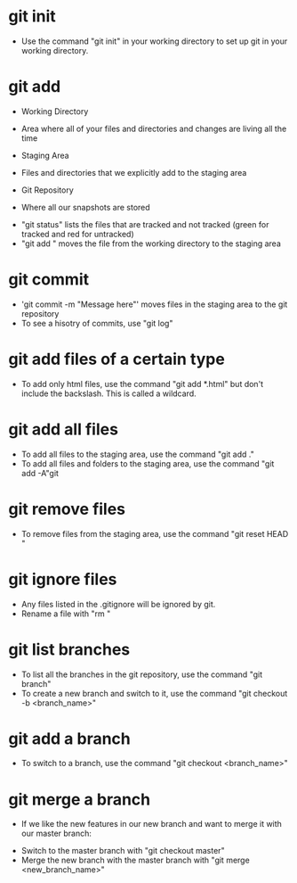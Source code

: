 # git init

- Use the command "git init" in your working directory to set up git in your working directory.

# git add

- Working Directory

* Area where all of your files and directories and changes are living all the time

- Staging Area

* Files and directories that we explicitly add to the staging area

- Git Repository

* Where all our snapshots are stored

- "git status" lists the files that are tracked and not tracked (green for tracked and red for untracked)
- "git add <filename>" moves the file from the working directory to the staging area

# git commit

- 'git commit -m "Message here"' moves files in the staging area to the git repository
- To see a hisotry of commits, use "git log"

# git add files of a certain type

- To add only html files, use the command "git add \*.html" but don't include the backslash. This is called a wildcard.

# git add all files

- To add all files to the staging area, use the command "git add ."
- To add all files and folders to the staging area, use the command "git add -A"git

# git remove files

- To remove files from the staging area, use the command "git reset HEAD <filename>"

# git ignore files

- Any files listed in the .gitignore will be ignored by git.
- Rename a file with "rm <fileToBeRenamed> <newFilename>"

# git list branches

- To list all the branches in the git repository, use the command "git branch"
- To create a new branch and switch to it, use the command "git checkout -b <branch_name>"

# git add a branch

- To switch to a branch, use the command "git checkout <branch_name>"

# git merge a branch

- If we like the new features in our new branch and want to merge it with our master branch:

* Switch to the master branch with "git checkout master"
* Merge the new branch with the master branch with "git merge <new_branch_name>"
